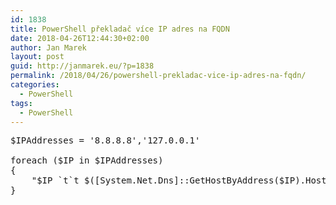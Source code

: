```yaml
---
id: 1838
title: PowerShell překladač více IP adres na FQDN
date: 2018-04-26T12:44:30+02:00
author: Jan Marek
layout: post
guid: http://janmarek.eu/?p=1838
permalink: /2018/04/26/powershell-prekladac-vice-ip-adres-na-fqdn/
categories:
  - PowerShell
tags:
  - PowerShell
---
```

<pre class="lang:ps decode:true ">$IPAddresses = '8.8.8.8','127.0.0.1'

foreach ($IP in $IPAddresses)
{
	"$IP `t`t $([System.Net.Dns]::GetHostByAddress($IP).HostName)"
}</pre>

&nbsp;